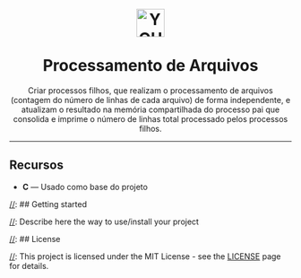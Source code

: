 <h1 align="center">
<br>
  <img src="https://cdn.icon-icons.com/icons2/906/PNG/512/processing-file_icon-icons.com_69974.png" alt="YOUR_PROJECT_NAME" width="50">
<br>
<br>
Processamento de Arquivos
</h1>

<p align="center">Criar processos filhos, que realizam o processamento de arquivos (contagem do número de linhas de cada arquivo) de forma independente, e atualizam o resultado na memória compartilhada do processo pai que consolida e imprime o número de linhas total processado pelos processos filhos.</p>

[//]: # (Add your gifs/images here:)
[//]:<div>
[//]:  <img src="IMAGE_1_URL" alt="demo" height="425">
[//]:  <img src="IMAGE_2_URL" alt="demo" height="425">
[//]:</div>

<hr />

## Recursos
[//]: # (Add the features of your project here:)

- **C** — Usado como base do projeto

[//]: ## Getting started

[//]: Describe here the way to use/install your project


[//]: ## License

[//]: This project is licensed under the MIT License - see the [LICENSE](https://opensource.org/licenses/MIT) page for details.

